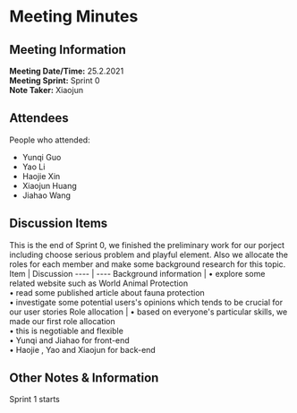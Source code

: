 # Meeting Minutes
## Meeting Information
**Meeting Date/Time:** 25.2.2021  
**Meeting Sprint:** Sprint 0  
**Note Taker:** Xiaojun

## Attendees
People who attended:
- Yunqi Guo
- Yao Li
- Haojie Xin
- Xiaojun Huang
- Jiahao Wang

## Discussion Items
This is the end of Sprint 0, we finished the preliminary work for our porject including choose serious problem and playful element.
Also we allocate the roles for each member and make some background research for this topic.
Item | Discussion
---- | ----
Background information | • explore some related website such as World Animal Protection<br>• read some published article about fauna protection<br>• investigate some potential users's opinions which tends to be crucial for our user stories
Role allocation | • based on everyone's particular skills, we made our first role allocation <br>• this is negotiable and flexible<br>• Yunqi and Jiahao for front-end<br>• Haojie , Yao and Xiaojun for back-end<br>


## Other Notes & Information
Sprint 1 starts
